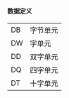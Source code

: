 #### 数据定义
|         |               |
|   ---   |   ---------   |
|   DB    |   字节单元    |
|   DW    |   字单元      |
|   DD    |   双字单元    |
|   DQ    |   四字单元    |
|   DT    |   十字单元    |


